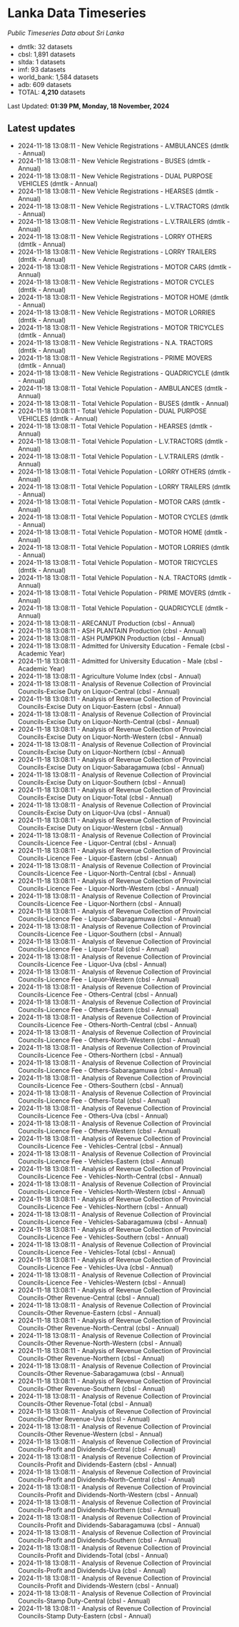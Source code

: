 # Lanka Data Timeseries
*Public Timeseries Data about Sri Lanka*

* dmtlk: 32 datasets
* cbsl: 1,891 datasets
* sltda: 1 datasets
* imf: 93 datasets
* world_bank: 1,584 datasets
* adb: 609 datasets
* TOTAL: **4,210** datasets

Last Updated: **01:39 PM, Monday, 18 November, 2024**

## Latest updates

* 2024-11-18 13:08:11 - New Vehicle Registrations - AMBULANCES (dmtlk - Annual)
* 2024-11-18 13:08:11 - New Vehicle Registrations - BUSES (dmtlk - Annual)
* 2024-11-18 13:08:11 - New Vehicle Registrations - DUAL PURPOSE VEHICLES (dmtlk - Annual)
* 2024-11-18 13:08:11 - New Vehicle Registrations - HEARSES (dmtlk - Annual)
* 2024-11-18 13:08:11 - New Vehicle Registrations - L.V.TRACTORS (dmtlk - Annual)
* 2024-11-18 13:08:11 - New Vehicle Registrations - L.V.TRAILERS (dmtlk - Annual)
* 2024-11-18 13:08:11 - New Vehicle Registrations - LORRY OTHERS (dmtlk - Annual)
* 2024-11-18 13:08:11 - New Vehicle Registrations - LORRY TRAILERS (dmtlk - Annual)
* 2024-11-18 13:08:11 - New Vehicle Registrations - MOTOR CARS (dmtlk - Annual)
* 2024-11-18 13:08:11 - New Vehicle Registrations - MOTOR CYCLES (dmtlk - Annual)
* 2024-11-18 13:08:11 - New Vehicle Registrations - MOTOR HOME (dmtlk - Annual)
* 2024-11-18 13:08:11 - New Vehicle Registrations - MOTOR LORRIES (dmtlk - Annual)
* 2024-11-18 13:08:11 - New Vehicle Registrations - MOTOR TRICYCLES (dmtlk - Annual)
* 2024-11-18 13:08:11 - New Vehicle Registrations - N.A. TRACTORS (dmtlk - Annual)
* 2024-11-18 13:08:11 - New Vehicle Registrations - PRIME MOVERS (dmtlk - Annual)
* 2024-11-18 13:08:11 - New Vehicle Registrations - QUADRICYCLE (dmtlk - Annual)
* 2024-11-18 13:08:11 - Total Vehicle Population - AMBULANCES (dmtlk - Annual)
* 2024-11-18 13:08:11 - Total Vehicle Population - BUSES (dmtlk - Annual)
* 2024-11-18 13:08:11 - Total Vehicle Population - DUAL PURPOSE VEHICLES (dmtlk - Annual)
* 2024-11-18 13:08:11 - Total Vehicle Population - HEARSES (dmtlk - Annual)
* 2024-11-18 13:08:11 - Total Vehicle Population - L.V.TRACTORS (dmtlk - Annual)
* 2024-11-18 13:08:11 - Total Vehicle Population - L.V.TRAILERS (dmtlk - Annual)
* 2024-11-18 13:08:11 - Total Vehicle Population - LORRY OTHERS (dmtlk - Annual)
* 2024-11-18 13:08:11 - Total Vehicle Population - LORRY TRAILERS (dmtlk - Annual)
* 2024-11-18 13:08:11 - Total Vehicle Population - MOTOR CARS (dmtlk - Annual)
* 2024-11-18 13:08:11 - Total Vehicle Population - MOTOR CYCLES (dmtlk - Annual)
* 2024-11-18 13:08:11 - Total Vehicle Population - MOTOR HOME (dmtlk - Annual)
* 2024-11-18 13:08:11 - Total Vehicle Population - MOTOR LORRIES (dmtlk - Annual)
* 2024-11-18 13:08:11 - Total Vehicle Population - MOTOR TRICYCLES (dmtlk - Annual)
* 2024-11-18 13:08:11 - Total Vehicle Population - N.A. TRACTORS (dmtlk - Annual)
* 2024-11-18 13:08:11 - Total Vehicle Population - PRIME MOVERS (dmtlk - Annual)
* 2024-11-18 13:08:11 - Total Vehicle Population - QUADRICYCLE (dmtlk - Annual)
* 2024-11-18 13:08:11 - ARECANUT Production (cbsl - Annual)
* 2024-11-18 13:08:11 - ASH PLANTAIN Production (cbsl - Annual)
* 2024-11-18 13:08:11 - ASH PUMPKIN Production (cbsl - Annual)
* 2024-11-18 13:08:11 - Admitted for University Education - Female (cbsl - Academic Year)
* 2024-11-18 13:08:11 - Admitted for University Education - Male (cbsl - Academic Year)
* 2024-11-18 13:08:11 - Agriculture Volume Index (cbsl - Annual)
* 2024-11-18 13:08:11 - Analysis of Revenue Collection of Provincial Councils-Excise Duty on Liquor-Central (cbsl - Annual)
* 2024-11-18 13:08:11 - Analysis of Revenue Collection of Provincial Councils-Excise Duty on Liquor-Eastern (cbsl - Annual)
* 2024-11-18 13:08:11 - Analysis of Revenue Collection of Provincial Councils-Excise Duty on Liquor-North-Central (cbsl - Annual)
* 2024-11-18 13:08:11 - Analysis of Revenue Collection of Provincial Councils-Excise Duty on Liquor-North-Western (cbsl - Annual)
* 2024-11-18 13:08:11 - Analysis of Revenue Collection of Provincial Councils-Excise Duty on Liquor-Northern (cbsl - Annual)
* 2024-11-18 13:08:11 - Analysis of Revenue Collection of Provincial Councils-Excise Duty on Liquor-Sabaragamuwa (cbsl - Annual)
* 2024-11-18 13:08:11 - Analysis of Revenue Collection of Provincial Councils-Excise Duty on Liquor-Southern (cbsl - Annual)
* 2024-11-18 13:08:11 - Analysis of Revenue Collection of Provincial Councils-Excise Duty on Liquor-Total (cbsl - Annual)
* 2024-11-18 13:08:11 - Analysis of Revenue Collection of Provincial Councils-Excise Duty on Liquor-Uva (cbsl - Annual)
* 2024-11-18 13:08:11 - Analysis of Revenue Collection of Provincial Councils-Excise Duty on Liquor-Western (cbsl - Annual)
* 2024-11-18 13:08:11 - Analysis of Revenue Collection of Provincial Councils-Licence Fee - Liquor-Central (cbsl - Annual)
* 2024-11-18 13:08:11 - Analysis of Revenue Collection of Provincial Councils-Licence Fee - Liquor-Eastern (cbsl - Annual)
* 2024-11-18 13:08:11 - Analysis of Revenue Collection of Provincial Councils-Licence Fee - Liquor-North-Central (cbsl - Annual)
* 2024-11-18 13:08:11 - Analysis of Revenue Collection of Provincial Councils-Licence Fee - Liquor-North-Western (cbsl - Annual)
* 2024-11-18 13:08:11 - Analysis of Revenue Collection of Provincial Councils-Licence Fee - Liquor-Northern (cbsl - Annual)
* 2024-11-18 13:08:11 - Analysis of Revenue Collection of Provincial Councils-Licence Fee - Liquor-Sabaragamuwa (cbsl - Annual)
* 2024-11-18 13:08:11 - Analysis of Revenue Collection of Provincial Councils-Licence Fee - Liquor-Southern (cbsl - Annual)
* 2024-11-18 13:08:11 - Analysis of Revenue Collection of Provincial Councils-Licence Fee - Liquor-Total (cbsl - Annual)
* 2024-11-18 13:08:11 - Analysis of Revenue Collection of Provincial Councils-Licence Fee - Liquor-Uva (cbsl - Annual)
* 2024-11-18 13:08:11 - Analysis of Revenue Collection of Provincial Councils-Licence Fee - Liquor-Western (cbsl - Annual)
* 2024-11-18 13:08:11 - Analysis of Revenue Collection of Provincial Councils-Licence Fee - Others-Central (cbsl - Annual)
* 2024-11-18 13:08:11 - Analysis of Revenue Collection of Provincial Councils-Licence Fee - Others-Eastern (cbsl - Annual)
* 2024-11-18 13:08:11 - Analysis of Revenue Collection of Provincial Councils-Licence Fee - Others-North-Central (cbsl - Annual)
* 2024-11-18 13:08:11 - Analysis of Revenue Collection of Provincial Councils-Licence Fee - Others-North-Western (cbsl - Annual)
* 2024-11-18 13:08:11 - Analysis of Revenue Collection of Provincial Councils-Licence Fee - Others-Northern (cbsl - Annual)
* 2024-11-18 13:08:11 - Analysis of Revenue Collection of Provincial Councils-Licence Fee - Others-Sabaragamuwa (cbsl - Annual)
* 2024-11-18 13:08:11 - Analysis of Revenue Collection of Provincial Councils-Licence Fee - Others-Southern (cbsl - Annual)
* 2024-11-18 13:08:11 - Analysis of Revenue Collection of Provincial Councils-Licence Fee - Others-Total (cbsl - Annual)
* 2024-11-18 13:08:11 - Analysis of Revenue Collection of Provincial Councils-Licence Fee - Others-Uva (cbsl - Annual)
* 2024-11-18 13:08:11 - Analysis of Revenue Collection of Provincial Councils-Licence Fee - Others-Western (cbsl - Annual)
* 2024-11-18 13:08:11 - Analysis of Revenue Collection of Provincial Councils-Licence Fee - Vehicles-Central (cbsl - Annual)
* 2024-11-18 13:08:11 - Analysis of Revenue Collection of Provincial Councils-Licence Fee - Vehicles-Eastern (cbsl - Annual)
* 2024-11-18 13:08:11 - Analysis of Revenue Collection of Provincial Councils-Licence Fee - Vehicles-North-Central (cbsl - Annual)
* 2024-11-18 13:08:11 - Analysis of Revenue Collection of Provincial Councils-Licence Fee - Vehicles-North-Western (cbsl - Annual)
* 2024-11-18 13:08:11 - Analysis of Revenue Collection of Provincial Councils-Licence Fee - Vehicles-Northern (cbsl - Annual)
* 2024-11-18 13:08:11 - Analysis of Revenue Collection of Provincial Councils-Licence Fee - Vehicles-Sabaragamuwa (cbsl - Annual)
* 2024-11-18 13:08:11 - Analysis of Revenue Collection of Provincial Councils-Licence Fee - Vehicles-Southern (cbsl - Annual)
* 2024-11-18 13:08:11 - Analysis of Revenue Collection of Provincial Councils-Licence Fee - Vehicles-Total (cbsl - Annual)
* 2024-11-18 13:08:11 - Analysis of Revenue Collection of Provincial Councils-Licence Fee - Vehicles-Uva (cbsl - Annual)
* 2024-11-18 13:08:11 - Analysis of Revenue Collection of Provincial Councils-Licence Fee - Vehicles-Western (cbsl - Annual)
* 2024-11-18 13:08:11 - Analysis of Revenue Collection of Provincial Councils-Other Revenue-Central (cbsl - Annual)
* 2024-11-18 13:08:11 - Analysis of Revenue Collection of Provincial Councils-Other Revenue-Eastern (cbsl - Annual)
* 2024-11-18 13:08:11 - Analysis of Revenue Collection of Provincial Councils-Other Revenue-North-Central (cbsl - Annual)
* 2024-11-18 13:08:11 - Analysis of Revenue Collection of Provincial Councils-Other Revenue-North-Western (cbsl - Annual)
* 2024-11-18 13:08:11 - Analysis of Revenue Collection of Provincial Councils-Other Revenue-Northern (cbsl - Annual)
* 2024-11-18 13:08:11 - Analysis of Revenue Collection of Provincial Councils-Other Revenue-Sabaragamuwa (cbsl - Annual)
* 2024-11-18 13:08:11 - Analysis of Revenue Collection of Provincial Councils-Other Revenue-Southern (cbsl - Annual)
* 2024-11-18 13:08:11 - Analysis of Revenue Collection of Provincial Councils-Other Revenue-Total (cbsl - Annual)
* 2024-11-18 13:08:11 - Analysis of Revenue Collection of Provincial Councils-Other Revenue-Uva (cbsl - Annual)
* 2024-11-18 13:08:11 - Analysis of Revenue Collection of Provincial Councils-Other Revenue-Western (cbsl - Annual)
* 2024-11-18 13:08:11 - Analysis of Revenue Collection of Provincial Councils-Profit and Dividends-Central (cbsl - Annual)
* 2024-11-18 13:08:11 - Analysis of Revenue Collection of Provincial Councils-Profit and Dividends-Eastern (cbsl - Annual)
* 2024-11-18 13:08:11 - Analysis of Revenue Collection of Provincial Councils-Profit and Dividends-North-Central (cbsl - Annual)
* 2024-11-18 13:08:11 - Analysis of Revenue Collection of Provincial Councils-Profit and Dividends-North-Western (cbsl - Annual)
* 2024-11-18 13:08:11 - Analysis of Revenue Collection of Provincial Councils-Profit and Dividends-Northern (cbsl - Annual)
* 2024-11-18 13:08:11 - Analysis of Revenue Collection of Provincial Councils-Profit and Dividends-Sabaragamuwa (cbsl - Annual)
* 2024-11-18 13:08:11 - Analysis of Revenue Collection of Provincial Councils-Profit and Dividends-Southern (cbsl - Annual)
* 2024-11-18 13:08:11 - Analysis of Revenue Collection of Provincial Councils-Profit and Dividends-Total (cbsl - Annual)
* 2024-11-18 13:08:11 - Analysis of Revenue Collection of Provincial Councils-Profit and Dividends-Uva (cbsl - Annual)
* 2024-11-18 13:08:11 - Analysis of Revenue Collection of Provincial Councils-Profit and Dividends-Western (cbsl - Annual)
* 2024-11-18 13:08:11 - Analysis of Revenue Collection of Provincial Councils-Stamp Duty-Central (cbsl - Annual)
* 2024-11-18 13:08:11 - Analysis of Revenue Collection of Provincial Councils-Stamp Duty-Eastern (cbsl - Annual)